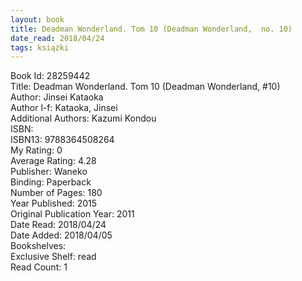 ```yaml
---
layout: book
title: Deadman Wonderland. Tom 10 (Deadman Wonderland,  no. 10)
date_read: 2018/04/24
tags: książki
---
```


Book Id: 28259442<br />
Title: Deadman Wonderland. Tom 10 (Deadman Wonderland, #10)<br />
Author: Jinsei Kataoka<br />
Author l-f: Kataoka, Jinsei<br />
Additional Authors: Kazumi Kondou<br />
ISBN: <br />
ISBN13: 9788364508264<br />
My Rating: 0<br />
Average Rating: 4.28<br />
Publisher: Waneko<br />
Binding: Paperback<br />
Number of Pages: 180<br />
Year Published: 2015<br />
Original Publication Year: 2011<br />
Date Read: 2018/04/24<br />
Date Added: 2018/04/05<br />
Bookshelves: <br />
Exclusive Shelf: read<br />
Read Count: 1<br />


